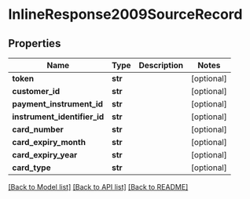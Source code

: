 # InlineResponse2009SourceRecord

## Properties
Name | Type | Description | Notes
------------ | ------------- | ------------- | -------------
**token** | **str** |  | [optional] 
**customer_id** | **str** |  | [optional] 
**payment_instrument_id** | **str** |  | [optional] 
**instrument_identifier_id** | **str** |  | [optional] 
**card_number** | **str** |  | [optional] 
**card_expiry_month** | **str** |  | [optional] 
**card_expiry_year** | **str** |  | [optional] 
**card_type** | **str** |  | [optional] 

[[Back to Model list]](../README.md#documentation-for-models) [[Back to API list]](../README.md#documentation-for-api-endpoints) [[Back to README]](../README.md)


